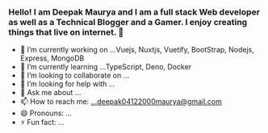 ### Hello! I am Deepak Maurya and I am a full stack Web developer as well as a Technical Blogger and a Gamer. I enjoy creating things that live on internet. 👋


- 🔭 I’m currently working on ...Vuejs, Nuxtjs, Vuetify, BootStrap, Nodejs, Express, MongoDB
- 🌱 I’m currently learning ...TypeScript, Deno, Docker
- 👯 I’m looking to collaborate on ...
- 🤔 I’m looking for help with ...
- 💬 Ask me about ...
- 📫 How to reach me: ...deepak04122000maurya@gmail.com
- 😄 Pronouns: ...
- ⚡ Fun fact: ...

